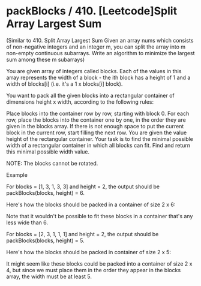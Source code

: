 # packBlocks / 410. [Leetcode]Split Array Largest Sum

(Similar to 410. Split Array Largest Sum  Given an array nums which consists of non-negative integers and an integer m, you can split the array into m non-empty continuous subarrays.
Write an algorithm to minimize the largest sum among these m subarrays)

You are given array of integers called blocks. Each of the values in this array represents the width of a block - the ith block has a height of 1 and a width of blocks[i] (i.e. it's a 1 x blocks[i] block).

You want to pack all the given blocks into a rectangular container of dimensions height x width, according to the following rules:

Place blocks into the container row by row, starting with block 0.
For each row, place the blocks into the container one by one, in the order they are given in the blocks array.
If there is not enough space to put the current block in the current row, start filling the next row.
You are given the value height of the rectangular container. Your task is to find the minimal possible width of a rectangular container in which all blocks can fit. Find and return this minimal possible width value.

NOTE: The blocks cannot be rotated.

Example

For blocks = [1, 3, 1, 3, 3] and height = 2, the output should be packBlocks(blocks, height) = 6.

Here's how the blocks should be packed in a container of size 2 x 6:


Note that it wouldn't be possible to fit these blocks in a container that's any less wide than 6.

For blocks = [2, 3, 1, 1, 1] and height = 2, the output should be packBlocks(blocks, height) = 5.

Here's how the blocks should be packed in container of size 2 x 5:


It might seem like these blocks could be packed into a container of size 2 x 4, but since we must place them in the order they appear in the blocks array, the width must be at least 5.